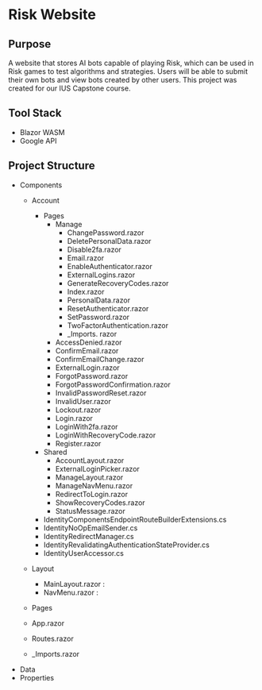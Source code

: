 # Risk Website

## Purpose
A website that stores AI bots capable of playing Risk, which can be used in Risk games to test algorithms and strategies. Users will be able to submit their own bots and view bots created by other users.
This project was created for our IUS Capstone course.

## Tool Stack
* Blazor WASM
* Google API

## Project Structure
* Components
  * Account
    * Pages
      * Manage
        * ChangePassword.razor
        * DeletePersonalData.razor
        * Disable2fa.razor
        * Email.razor
        * EnableAuthenticator.razor
        * ExternalLogins.razor
        * GenerateRecoveryCodes.razor
        * Index.razor
        * PersonalData.razor
        * ResetAuthenticator.razor
        * SetPassword.razor
        * TwoFactorAuthentication.razor
        * _Imports. razor
      * AccessDenied.razor
      * ConfirmEmail.razor
      * ConfirmEmailChange.razor
      * ExternalLogin.razor
      * ForgotPassword.razor
      * ForgotPasswordConfirmation.razor
      * InvalidPasswordReset.razor
      * InvalidUser.razor
      * Lockout.razor
      * Login.razor
      * LoginWith2fa.razor
      * LoginWithRecoveryCode.razor
      * Register.razor
    * Shared
      * AccountLayout.razor
      * ExternalLoginPicker.razor
      * ManageLayout.razor
      * ManageNavMenu.razor
      * RedirectToLogin.razor
      * ShowRecoveryCodes.razor
      * StatusMessage.razor
    * IdentityComponentsEndpointRouteBuilderExtensions.cs
    * IdentityNoOpEmailSender.cs
    * IdentityRedirectManager.cs
    * IdentityRevalidatingAuthenticationStateProvider.cs
    * IdentityUserAccessor.cs
  * Layout
    * MainLayout.razor : 
    * NavMenu.razor : 
  * Pages
    
  * App.razor
  * Routes.razor
  * _Imports.razor
* Data
* Properties
